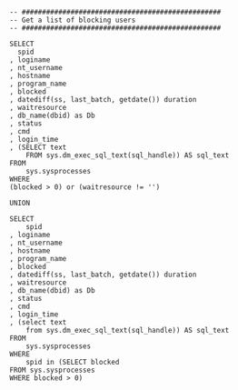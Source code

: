     -- #################################################
    -- Get a list of blocking users
    -- #################################################

    SELECT
      spid
    , loginame
    , nt_username
    , hostname
    , program_name
    , blocked
    , datediff(ss, last_batch, getdate()) duration
    , waitresource
    , db_name(dbid) as Db
    , status
    , cmd
    , login_time
    , (SELECT text
        FROM sys.dm_exec_sql_text(sql_handle)) AS sql_text
    FROM
        sys.sysprocesses
    WHERE
    (blocked > 0) or (waitresource != '')
    
    UNION

    SELECT
        spid
    , loginame
    , nt_username
    , hostname
    , program_name
    , blocked
    , datediff(ss, last_batch, getdate()) duration
    , waitresource
    , db_name(dbid) as Db
    , status
    , cmd
    , login_time
    , (select text
        from sys.dm_exec_sql_text(sql_handle)) AS sql_text
    FROM
        sys.sysprocesses
    WHERE
        spid in (SELECT blocked
    FROM sys.sysprocesses
    WHERE blocked > 0)
